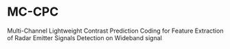 # MC-CPC
Multi-Channel Lightweight Contrast Prediction Coding for Feature Extraction of Radar Emitter Signals Detection on Wideband signal
